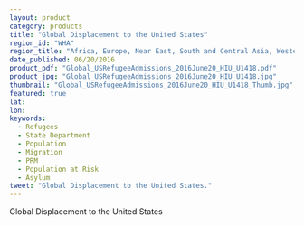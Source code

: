 ```yaml
---
layout: product
category: products
title: "Global Displacement to the United States"
region_id: "WHA"
region_title: "Africa, Europe, Near East, South and Central Asia, Western Hemisphere"
date_published: 06/20/2016
product_pdf: "Global_USRefugeeAdmissions_2016June20_HIU_U1418.pdf"
product_jpg: "Global_USRefugeeAdmissions_2016June20_HIU_U1418.jpg"
thumbnail: "Global_USRefugeeAdmissions_2016June20_HIU_U1418_Thumb.jpg"
featured: true
lat: 
lon: 
keywords:
  - Refugees
  - State Department
  - Population
  - Migration
  - PRM
  - Population at Risk
  - Asylum
tweet: "Global Displacement to the United States."
---
```

Global Displacement to the United States
